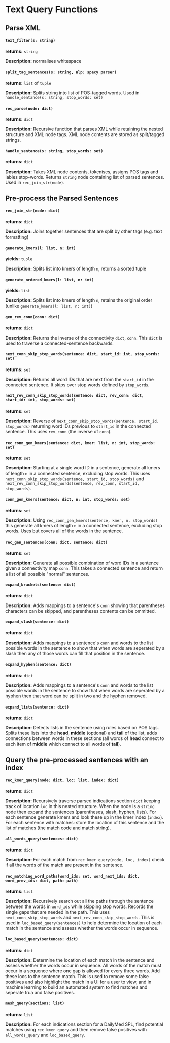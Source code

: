 # Text Query Functions

## Parse XML

#### `text_filter(s: string)`

**returns:** `string`

**Description:** normalises whitespace

#### `split_tag_sentences(s: string, nlp: spacy parser)`

**returns:** `list` of `tuple`

**Description:** Splits string into list of POS-tagged words. Used in `handle_sentance(s: string, stop_words: set)`

#### `rec_parse(node: dict)`

**returns:** `dict`

**Description:** Recursive function that parses XML while retaining the nested structure and XML node tags. XML node contents are stored as split/tagged strings.

#### `handle_sentance(s: string, stop_words: set)`

**returns:** `dict`

**Description:** Takes XML node contents, tokenises, assigns POS tags and lables stop-words. Returns `string` node containing list of parsed sentences. Used in `rec_join_str(node)`.

## Pre-process the Parsed Sentences

#### `rec_join_str(node: dict)`

**returns:** `dict`

**Description:** Joins together sentences that are split by other tags (e.g. text formatting)

#### `generate_kmers(l: list, n: int)`

**yields:** `tuple`

**Description:** Splits list into kmers of length `n`, returns a sorted tuple

#### `generate_ordered_kmers(l: list, n: int)`

**yields:** `list`

**Description:** Splits list into kmers of length `n`, retains the original order (unlike `generate_kmers(l: list, n: int)`)

#### `gen_rev_conn(conn: dict)`

**returns:** `dict`

**Description:** Returns the inverse of the connectivity `dict`, `conn`. This `dict` is used to traverse a connected-sentence backwards.

#### `next_conn_skip_stop_words(sentence: dict, start_id: int, stop_words: set)`

**returns:** `set`

**Description:** Returns all word IDs that are next from the `start_id` in the connected sentence. It skips over stop words defined by `stop_words`.

#### `next_rev_conn_skip_stop_words(sentence: dict, rev_conn: dict, start_id: int, stop_words: set)`

**returns:** `set`

**Description:** Reverse of `next_conn_skip_stop_words(sentence, start_id, stop_words)` returning word IDs previous to `start_id` in the connected sentence. This uses `rev_conn` (the inverse of `conn`).

#### `rec_conn_gen_kmers(sentence: dict, kmer: list, n: int, stop_words: set)`

**returns:** `set`

**Description:** Starting at a single word ID in a sentence, generate all kmers of length `n` in a connected sentence, excluding stop words. This uses `next_conn_skip_stop_words(sentence, start_id, stop_words)` and `next_rev_conn_skip_stop_words(sentence, rev_conn, start_id, stop_words)`. 

#### `conn_gen_kmers(sentence: dict, n: int, stop_words: set)`

**returns:** `set`

**Description:** Using `rec_conn_gen_kmers(sentence, kmer, n, stop_words)` this generate all kmers of length `n` in a connected sentence, excluding stop words. Uses  but covers all of the words in the sentence.

#### `rec_gen_sentences(conn: dict, sentence: dict)`

**returns:** `set`

**Description:** Generate all possible combination of word IDs in a sentence given a connectivity map `conn`. This takes a connected sentence and return a list of all possible "normal" sentences.

#### `expand_brackets(sentence: dict)`

**returns:** `dict`

**Description:** Adds mappings to a sentence's `conn` showing that parentheses characters can be skipped, and parentheses contents can be ommitted.

#### `expand_slash(sentence: dict)`

**returns:** `dict`

**Description:** Adds mappings to a sentence's `conn` and words to the list possible words in the sentence to show that when words are seperated by a slash then any of those words can fill that position in the sentence.

#### `expand_hyphen(sentence: dict)`

**returns:** `dict`

**Description:** Adds mappings to a sentence's `conn` and words to the list possible words in the sentence to show that when words are seperated by a hyphen then that word can be split in two and the hyphen removed.

#### `expand_lists(sentence: dict)`

**returns:** `dict`

**Description:** Detects lists in the sentence using rules based on POS tags. Splits these lists into the **head**, **middle** (optional) and **tail** of the list, adds connections between words in these sections (all words of **head** connect to each item of **middle** which connect to all words of **tail**).


## Query the pre-processed sentences with an index

#### `rec_kmer_query(node: dict, loc: list, index: dict)`

**returns:** `dict`

**Description:** Recursively traverse parsed indications section `dict` keeping track of location `loc` in this nested structure. When the node is a `string` node then expand the sentences (parentheses, slash, hyphen, lists). For each sentence generate kmers and look these up in the kmer index (`index`). For each sentence with matches: store the location of this sentence and the list of matches (the match code and match string).

#### `all_words_query(sentences: dict)`

**returns:** `dict`

**Description:** For each match from `rec_kmer_query(node, loc, index)` check if all the words of the match are present in the sentence.

#### `rec_matching_word_paths(word_ids: set, word_next_ids: dict, word_prev_ids: dict, path: path)`

**returns:** `list`

**Description:** Recursively search out all the paths through the sentence between the words in `word_ids` while skipping stop words. Records the single gaps that are needed in the path. This uses `next_conn_skip_stop_words` and `next_rev_conn_skip_stop_words`. This is used in `loc_based_query(sentences)` to help determine the location of each match in the sentence and assess whether the words occur in sequence.

#### `loc_based_query(sentences: dict)`

**returns:** `dict`

**Description:** Determine the location of each match in the sentence and assess whether the words occur in sequence. All words of the match must occur in a sequence where one gap is allowed for every three words. Add these locs to the sentence match. This is used to remove some false positives and also highlight the match in a UI for a user to view, and in machine learning to build an automated system to find matches and seperate trua and false positives. 

#### `mesh_query(sections: list)`

**returns:** `list`

**Description:** For each indications section for a DailyMed SPL, find potential matches using `rec_kmer_query` and then remove false positives with `all_words_query` and `loc_based_query`. 